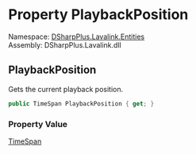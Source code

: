 # Property PlaybackPosition

Namespace: [DSharpPlus.Lavalink.Entities](DSharpPlus.Lavalink.Entities.md)  
Assembly: DSharpPlus.Lavalink.dll

## <a id="DSharpPlus_Lavalink_Entities_LavalinkPlayerState_PlaybackPosition"></a>PlaybackPosition

Gets the current playback position.

```csharp
public TimeSpan PlaybackPosition { get; }
```

### Property Value

[TimeSpan](https://learn.microsoft.com/dotnet/api/system.timespan)


